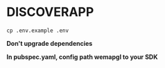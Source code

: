 # DISCOVERAPP

`cp .env.example .env`

**Don't upgrade dependencies**

**In pubspec.yaml, config path wemapgl to your SDK**
